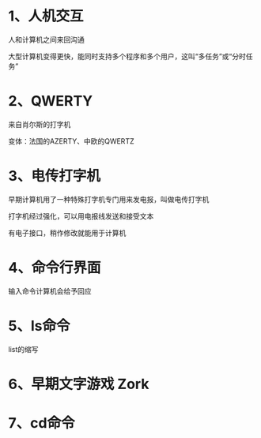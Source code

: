 # 1、人机交互

人和计算机之间来回沟通

大型计算机变得更快，能同时支持多个程序和多个用户，这叫“多任务”或“分时任务”

# 2、QWERTY

来自肖尔斯的打字机

变体：法国的AZERTY、中欧的QWERTZ

# 3、电传打字机

早期计算机用了一种特殊打字机专门用来发电报，叫做电传打字机

打字机经过强化，可以用电报线发送和接受文本

有电子接口，稍作修改就能用于计算机

# 4、命令行界面

输入命令计算机会给予回应

# 5、ls命令

list的缩写

# 6、早期文字游戏 Zork

# 7、cd命令


